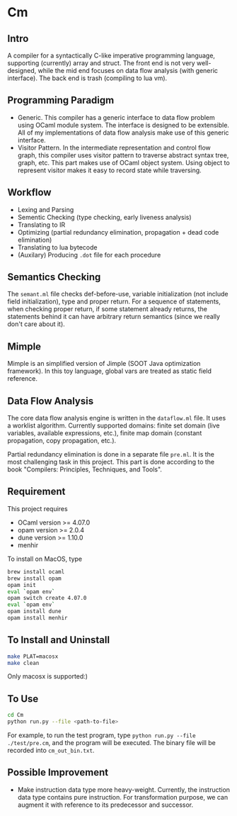 # Cm
## Intro
A compiler for a syntactically C-like imperative programming language, supporting (currently) array and struct. The front end is not very well-designed, while the mid end focuses on data flow analysis (with generic interface). The back end is trash (compiling to lua vm).

## Programming Paradigm
* Generic. This compiler has a generic interface to data flow problem using OCaml module system. The interface is designed to be extensible. All of my implementations of data flow analysis make use of this generic interface.
* Visitor Pattern. In the intermediate representation and control flow graph, this compiler uses visitor pattern to traverse abstract syntax tree, graph, etc. This part makes use of OCaml object system. Using object to represent visitor makes it easy to record state while traversing.

## Workflow
* Lexing and Parsing
* Sementic Checking (type checking, early liveness analysis)
* Translating to IR
* Optimizing (partial redundancy elimination, propagation + dead code elimination)
* Translating to lua bytecode
* (Auxilary) Producing `.dot` file for each procedure

## Semantics Checking
The `semant.ml` file checks def-before-use, variable initialization (not include field initialization), type and proper return. For a sequence of statements, when checking proper return, if some statement already returns, the statements behind it can have arbitrary return semantics (since we really don't care about it).

## Mimple
Mimple is an simplified version of Jimple (SOOT Java optimization framework). In this toy language, global vars are treated as static field reference.

## Data Flow Analysis
The core data flow analysis engine is written in the `dataflow.ml` file. It uses a worklist algorithm. Currently supported domains: finite set domain (live variables, available expressions, etc.), finite map domain (constant propagation, copy propagation, etc.).

Partial redundancy elimination is done in a separate file `pre.ml`. It is the most challenging task in this project. This part is done according to the book "Compilers: Principles, Techniques, and Tools".

## Requirement
This project requires 
* OCaml version >= 4.07.0
* opam version >= 2.0.4
* dune version >= 1.10.0
* menhir

To install on MacOS, type
```bash
brew install ocaml
brew install opam
opam init
eval `opam env`
opam switch create 4.07.0
eval `opam env`
opam install dune
opam install menhir
```

## To Install and Uninstall
```bash
make PLAT=macosx
make clean
```
Only macosx is supported:) 

## To Use
```bash
cd Cm
python run.py --file <path-to-file>
```
For example, to run the test program, type `python run.py --file ./test/pre.cm`, and the program will be executed. The binary file will be recorded into `cm_out_bin.txt`. 

## Possible Improvement
* Make instruction data type more heavy-weight. Currently, the instruction data type contains pure instruction. For transformation purpose, we can augment it with reference to its predecessor and successor. 

